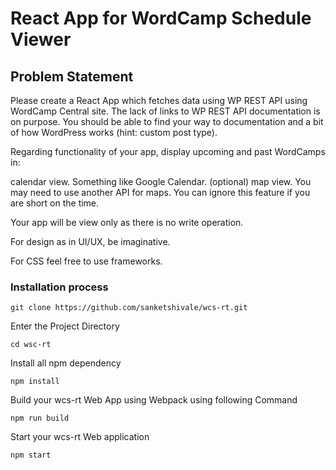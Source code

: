# React App for WordCamp Schedule Viewer
## Problem Statement

Please create a React App which fetches data using WP REST API using WordCamp Central site. The lack of links to WP REST API documentation is on purpose. You should be able to find your way to documentation and a bit of how WordPress works (hint: custom post type).

Regarding functionality of your app, display upcoming and past WordCamps in:

calendar view. Something like Google Calendar.
(optional) map view. You may need to use another API for maps. You can ignore this feature if you are short on the time.

Your app will be view only as there is no write operation.

For design as in UI/UX, be imaginative.

For CSS feel free to use frameworks.

### Installation process

``` git clone https://github.com/sanketshivale/wcs-rt.git ```

Enter the Project Directory

``` cd wsc-rt ```

Install all npm dependency

``` npm install ```

Build your wcs-rt Web App using Webpack using following Command

``` npm run build ```

Start your wcs-rt Web application

``` npm start ```


